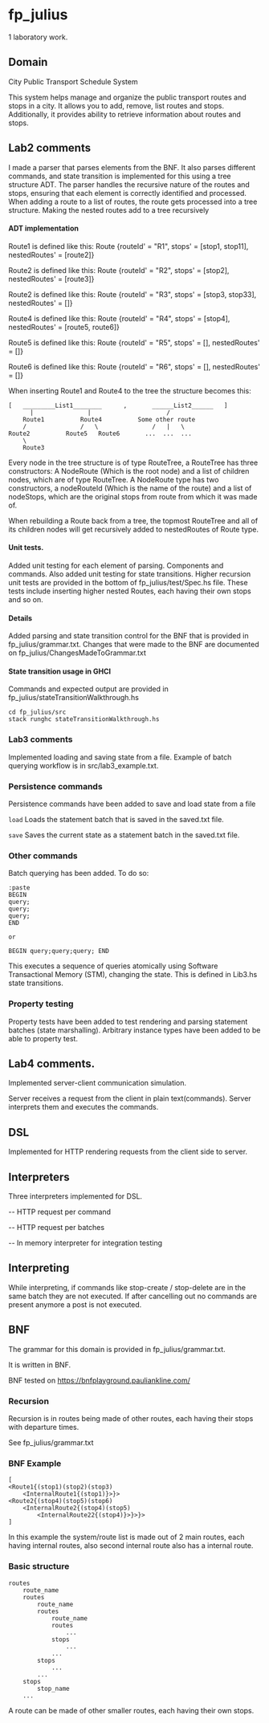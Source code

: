 # fp_julius
1 laboratory work.

## Domain 

City Public Transport Schedule System

This system helps manage and organize the public transport routes and stops in a city. It allows you to add, remove, list routes and stops. Additionally, it provides ability to retrieve information about routes and stops.

## Lab2 comments

I made a parser that parses elements from the BNF. It also parses different commands, and state transition is implemented for this using a tree structure ADT. The parser handles the recursive nature of the routes and stops, ensuring that each element is correctly identified and processed.
When adding a route to a list of routes, the route gets processed into a tree structure. Making the nested routes add to a tree recursively

#### ADT implementation
Route1 is defined like this: Route {routeId' = "R1", stops' = \[stop1, stop11\], nestedRoutes' = \[route2\]}

Route2 is defined like this: Route {routeId' = "R2", stops' = \[stop2\], nestedRoutes' = \[route3\]}

Route2 is defined like this: Route {routeId' = "R3", stops' = \[stop3, stop33\], nestedRoutes' = \[\]}

Route4 is defined like this: Route {routeId' = "R4", stops' = \[stop4\], nestedRoutes' = \[route5, route6\]}

Route5 is defined like this: Route {routeId' = "R5", stops' = \[\], nestedRoutes' = \[\]}

Route6 is defined like this: Route {routeId' = "R6", stops' = \[\], nestedRoutes' = \[\]}

When inserting Route1 and Route4 to the tree the structure becomes this:
```    
[   _________List1________      ,       ______List2______   ]
      |               |                     /
    Route1          Route4          Some other route
    /               /   \               /   |   \
Route2          Route5   Route6       ...  ...  ...
    \
    Route3
```
Every node in the tree structure is of type RouteTree, a RouteTree has three constructors: A NodeRoute (Which is the root node) and a list of children nodes, which are of type RouteTree.
A NodeRoute type has two constructors, a nodeRouteId (Which is the name of the route) and a list of nodeStops, which are the original stops from route from which it was made of.

When rebuilding a Route back from a tree, the topmost RouteTree and all of its children nodes will get recursively added to nestedRoutes of Route type.

#### Unit tests.

Added unit testing for each element of parsing. Components and commands.
Also added unit testing for state transitions.
Higher recursion unit tests are provided in the bottom of fp_julius/test/Spec.hs file. These tests include inserting higher nested Routes, each having their own stops and so on.

#### Details
Added parsing and state transition control for the BNF that is provided in fp_julius/grammar.txt.
Changes that were made to the BNF are documented on fp_julius/ChangesMadeToGrammar.txt

#### State transition usage in GHCI

Commands and expected output are provided in fp_julius/stateTransitionWalkthrough.hs

```
cd fp_julius/src
stack runghc stateTransitionWalkthrough.hs
```

### Lab3 comments

Implemented loading and saving state from a file. Example of batch querying workflow is in src/lab3_example.txt.

### Persistence commands

Persistence commands have been added to save and load state from a file

``load`` Loads the statement batch that is saved in the saved.txt file.


``save`` Saves the current state as a statement batch in the saved.txt file.

### Other commands

Batch querying has been added.
To do so:
```
:paste
BEGIN
query;
query;
query;
END

or 

BEGIN query;query;query; END
```

This executes a sequence of queries atomically using Software Transactional Memory (STM), changing the state. This is defined in Lib3.hs state transitions.

### Property testing

Property tests have been added to test rendering and parsing statement batches (state marshalling). Arbitrary instance types have been added to be able to property test.


## Lab4 comments.
Implemented server-client communication simulation.

Server receives a request from the client in plain text(commands). Server interprets them and executes the commands.

## DSL
Implemented for HTTP rendering requests from the client side to server.

## Interpreters
Three interpreters implemented for DSL.

-- HTTP request per command

-- HTTP request per batches

-- In memory interpreter for integration testing

## Interpreting

While interpreting, if commands like stop-create / stop-delete are in the same batch they are not executed.
If after cancelling out no commands are present anymore a post is not executed.

## BNF
The grammar for this domain is provided in fp_julius/grammar.txt.

It is written in BNF.

BNF tested on https://bnfplayground.pauliankline.com/

### Recursion

Recursion is in routes being made of other routes, each having their stops with departure times.

See fp_julius/grammar.txt

### BNF Example

```
[
<Route1{(stop1)(stop2)(stop3)
    <InternalRoute1{(stop1)}>}>
<Route2{(stop4)(stop5)(stop6)
    <InternalRoute2{(stop4)(stop5)
        <InternalRoute22{(stop4)}>}>}>
]
```

In this example the system/route list is made out of 2 main routes, each having internal routes, also second internal route also has a internal route. 

### Basic structure

```
routes 
    route_name
    routes
        route_name
        routes
            route_name
            routes
                ...
            stops
                ...
            ...
        stops
            ...
        ...
    stops 
        stop_name
    ...
```
A route can be made of other smaller routes, each having their own stops.
